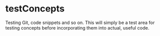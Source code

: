 # testConcepts
Testing Git, code snippets and so on. This will simply be a test area for testing concepts before incorporating them into actual, useful code. 


